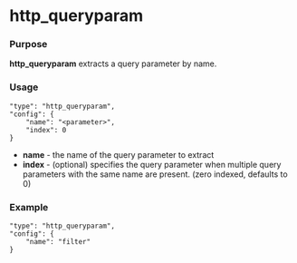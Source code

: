# http_queryparam

### Purpose

**http_queryparam** extracts a query parameter by name.

### Usage

```
"type": "http_queryparam",
"config": {
    "name": "<parameter>",
    "index": 0
}
```

- **name** - the name of the query parameter to extract
- **index** - (optional) specifies the query parameter when multiple query parameters with the same name are present. (zero indexed, defaults to 0)

### Example

```
"type": "http_queryparam",
"config": {
    "name": "filter"
}
```

